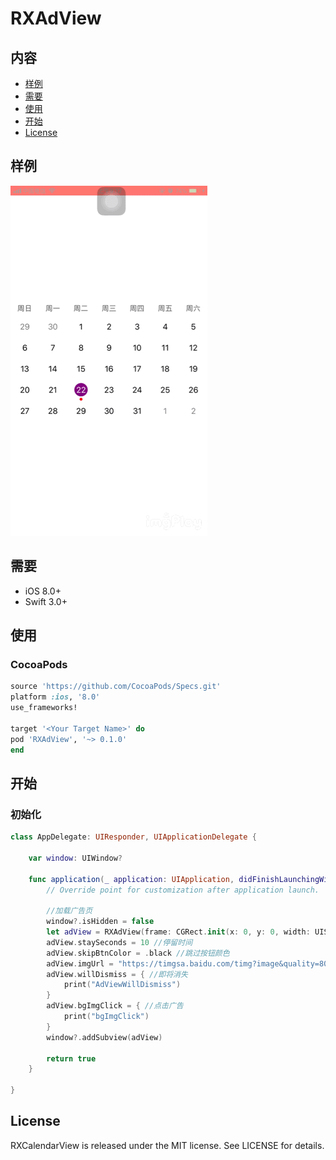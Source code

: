 # RXAdView

## 内容

- [样例](#样例)
- [需要](#需要)
- [使用](#使用)
- [开始](#开始)
- [License](#license)

## 样例

![](https://github.com/AlphaDog13/RXCalendarView/blob/master/IMB_7fMynP.GIF)


## 需要

- iOS 8.0+
- Swift 3.0+

## 使用

### CocoaPods

```ruby
source 'https://github.com/CocoaPods/Specs.git'
platform :ios, '8.0'
use_frameworks!

target '<Your Target Name>' do
pod 'RXAdView', '~> 0.1.0'
end
```

## 开始

### 初始化

```swift
class AppDelegate: UIResponder, UIApplicationDelegate {

    var window: UIWindow?

    func application(_ application: UIApplication, didFinishLaunchingWithOptions launchOptions: [UIApplicationLaunchOptionsKey: Any]?) -> Bool {
        // Override point for customization after application launch.

        //加载广告页
        window?.isHidden = false
        let adView = RXAdView(frame: CGRect.init(x: 0, y: 0, width: UIScreen.main.bounds.width, height: UIScreen.main.bounds.height))
        adView.staySeconds = 10 //停留时间
        adView.skipBtnColor = .black //跳过按钮颜色
        adView.imgUrl = "https://timgsa.baidu.com/timg?image&quality=80&size=b9999_10000&sec=1526974707182&di=b4a1ac293871ea193364ad47d5eb38e9&imgtype=0&src=http%3A%2F%2Fimg5.duitang.com%2Fuploads%2Fitem%2F201508%2F28%2F20150828223722_WeZ4z.jpeg"
        adView.willDismiss = { //即将消失
            print("AdViewWillDismiss")
        }
        adView.bgImgClick = { //点击广告
            print("bgImgClick")
        }
        window?.addSubview(adView)

        return true
    }

}
```

## License

RXCalendarView is released under the MIT license. See LICENSE for details.
